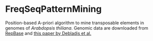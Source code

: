 # FreqSeqPatternMining

Position-based A-priori algorithm to mine transposable elements in genomes of *Arabdopsis thiliana*. Genomic data are downloaded from [RepBase](https://www.girinst.org/downloads/repeatmaps/A.Thaliana/) and [this paper by Debladis et al.](https://bmcgenomics.biomedcentral.com/articles/10.1186/s12864-017-3753-z)
